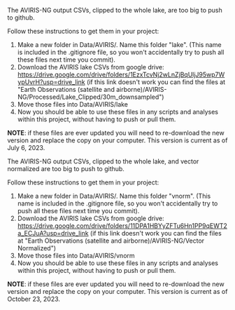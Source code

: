 The AVIRIS-NG output CSVs, clipped to the whole lake, are too big to push to github.

Follow these instructions to get them in your project:
1. Make a new folder in Data/AVIRIS/. Name this folder "lake". (This name is included in the .gitignore file, so you won't accidentally try to push all these files next time you commit).
2. Download the AVIRIS lake CSVs from google drive: https://drive.google.com/drive/folders/1EzxTcvNj2wLnZjBqUljJ95wp7WypUvrH?usp=drive_link
(if this link doesn't work you can find the files at "Earth Observations (satellite and airborne)/AVIRIS-NG/Processed/Lake_Clipped/30m_downsampled")
3. Move those files into Data/AVIRIS/lake
4. Now you should be able to use these files in any scripts and analyses within this project, without having to push or pull them.

**NOTE**: if these files are ever updated you will need to re-download the new version and replace the copy on your computer. This version is current as of July 6, 2023.

The AVIRIS-NG output CSVs, clipped to the whole lake, and vector normalized are too big to push to github.

Follow these instructions to get them in your project:
1. Make a new folder in Data/AVIRIS/. Name this folder "vnorm". (This name is included in the .gitignore file, so you won't accidentally try to push all these files next time you commit).
2. Download the AVIRIS lake CSVs from google drive: https://drive.google.com/drive/folders/11DPA1HBYyZFTu6Hn1PP9qEWT2a_ECJuA?usp=drive_link
(if this link doesn't work you can find the files at "Earth Observations (satellite and airborne)/AVIRIS-NG/Vector Normalized")
3. Move those files into Data/AVIRIS/vnorm
4. Now you should be able to use these files in any scripts and analyses within this project, without having to push or pull them.

**NOTE**: if these files are ever updated you will need to re-download the new version and replace the copy on your computer. This version is current as of October 23, 2023.